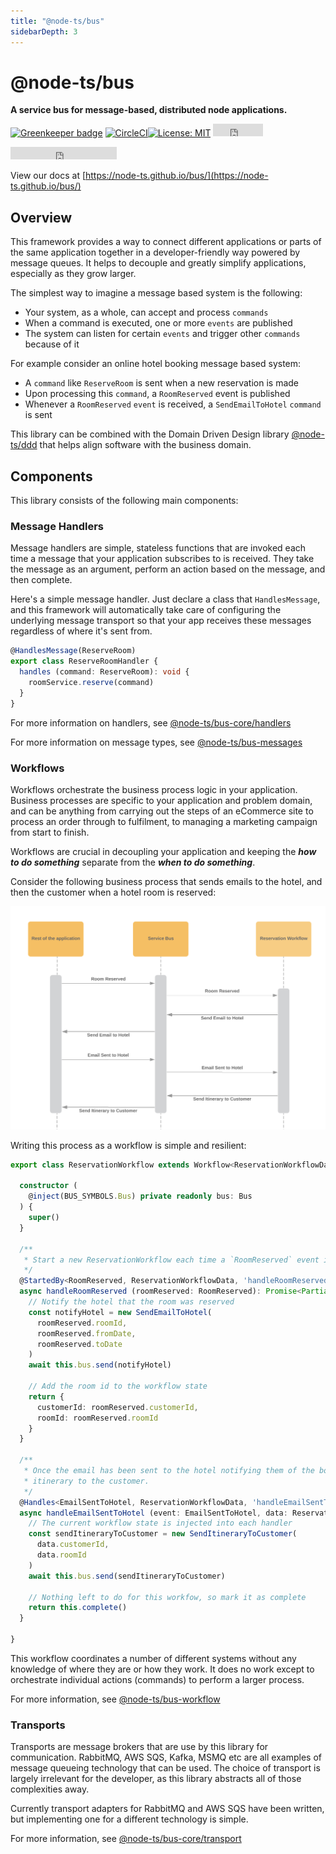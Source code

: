 ```yaml
---
title: "@node-ts/bus"
sidebarDepth: 3
---
```


# @node-ts/bus

**A service bus for message-based, distributed node applications.**

[![Greenkeeper badge](https://badges.greenkeeper.io/node-ts/bus.svg)](https://greenkeeper.io/)
[![CircleCI](https://circleci.com/gh/node-ts/bus/tree/master.svg?style=svg)](https://circleci.com/gh/node-ts/bus/tree/master)[![License: MIT](https://img.shields.io/badge/License-MIT-green.svg)](https://opensource.org/licenses/MIT) <iframe src="https://ghbtns.com/github-btn.html?user=node-ts&repo=bus&type=star&count=true" frameborder="0" scrolling="0" width="80px" height="20px"></iframe>
<iframe src="https://ghbtns.com/github-btn.html?user=node-ts&repo=bus&type=watch&count=true&v=2" frameborder="0" scrolling="0" width="170px" height="20px"></iframe>

View our docs at [https://node-ts.github.io/bus/](https://node-ts.github.io/bus/)

## Overview

This framework provides a way to connect different applications or parts of the same application together in a developer-friendly way powered by message queues. It helps to decouple and greatly simplify applications, especially as they grow larger.

The simplest way to imagine a message based system is the following:

- Your system, as a whole, can accept and process `commands`
- When a command is executed, one or more `events` are published
- The system can listen for certain `events` and trigger other `commands` because of it

For example consider an online hotel booking message based system:

- A `command` like `ReserveRoom` is sent when a new reservation is made
- Upon processing this `command`, a `RoomReserved` event is published
- Whenever a `RoomReserved` `event` is received, a `SendEmailToHotel` `command` is sent

This library can be combined with the Domain Driven Design library [@node-ts/ddd](https://www.github.com/node-ts/ddd) that helps align software with the business domain.

## Components

This library consists of the following main components:

### Message Handlers

Message handlers are simple, stateless functions that are invoked each time a message that your application subscribes to is received. They take the message as an argument, perform an action based on the message, and then complete. 

Here's a simple message handler. Just declare a class that `HandlesMessage`, and this framework will automatically take care of configuring the underlying message transport so that your app receives these messages regardless of where it's sent from.

```typescript
@HandlesMessage(ReserveRoom)
export class ReserveRoomHandler {
  handles (command: ReserveRoom): void {
    roomService.reserve(command)
  }
}
```

For more information on handlers, see [@node-ts/bus-core/handlers](packages/bus-core/src/handler/)

For more information on message types, see [@node-ts/bus-messages](packages/bus-messages/)

### Workflows

Workflows orchestrate the business process logic in your application. Business processes are specific to your application and problem domain, and can be anything from carrying out the steps of an eCommerce site to process an order through to fulfilment, to managing a marketing campaign from start to finish.

Workflows are crucial in decoupling your application and keeping the ***how to do something*** separate from the ***when to do something***.

Consider the following business process that sends emails to the hotel, and then the customer when a hotel room is reserved:

![Room Reservation Workflow](./workflow.png)

Writing this process as a workflow is simple and resilient:

```typescript
export class ReservationWorkflow extends Workflow<ReservationWorkflowData> {

  constructor (
    @inject(BUS_SYMBOLS.Bus) private readonly bus: Bus
  ) {
    super()
  }

  /**
   * Start a new ReservationWorkflow each time a `RoomReserved` event is published
   */
  @StartedBy<RoomReserved, ReservationWorkflowData, 'handleRoomReserved'>(RoomReserved)
  async handleRoomReserved (roomReserved: RoomReserved): Promise<Partial<ReservationWorkflowData>> {
    // Notify the hotel that the room was reserved
    const notifyHotel = new SendEmailToHotel(
      roomReserved.roomId,
      roomReserved.fromDate,
      roomReserved.toDate
    )
    await this.bus.send(notifyHotel)

    // Add the room id to the workflow state
    return {
      customerId: roomReserved.customerId,
      roomId: roomReserved.roomId
    }
  }

  /**
   * Once the email has been sent to the hotel notifying them of the booking, send the
   * itinerary to the customer.
   */
  @Handles<EmailSentToHotel, ReservationWorkflowData, 'handleEmailSentToHotel'>(EmailSentToHotel, event => event.roomId, 'roomId')
  async handleEmailSentToHotel (event: EmailSentToHotel, data: ReservationWorkflowData): Promise<Partial<ReservationWorkflowData>> {
    // The current workflow state is injected into each handler
    const sendItineraryToCustomer = new SendItineraryToCustomer(
      data.customerId,
      data.roomId
    )
    await this.bus.send(sendItineraryToCustomer)

    // Nothing left to do for this workfow, so mark it as complete
    return this.complete()
  }

}
```

This workflow coordinates a number of different systems without any knowledge of where they are or how they work. It does no work except to orchestrate individual actions (commands) to perform a larger process.

For more information, see [@node-ts/bus-workflow](/packages/bus-workflow/)

### Transports

Transports are message brokers that are use by this library for communication. RabbitMQ, AWS SQS, Kafka, MSMQ etc are all examples of message queueing technology that can be used. The choice of transport is largely irrelevant for the developer, as this library abstracts all of those complexities away. 

Currently transport adapters for RabbitMQ and AWS SQS have been written, but implementing one for a different technology is simple.

For more information, see [@node-ts/bus-core/transport](/packages/bus-core/src/transport/)

